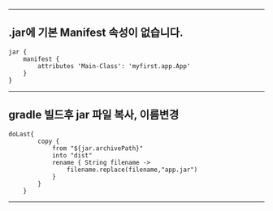 ***
## .jar에 기본 Manifest 속성이 없습니다.

~~~
jar {
    manifest {
        attributes 'Main-Class': 'myfirst.app.App' 
    }
}
~~~

***
## gradle 빌드후 jar 파일 복사, 이름변경

~~~
doLast{
        copy {
            from "${jar.archivePath}"
            into "dist"
            rename { String filename ->
                filename.replace(filename,"app.jar")
            }
        }
    }
~~~
***
